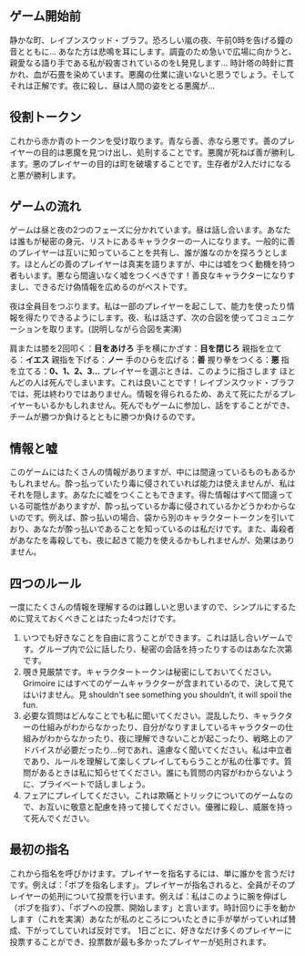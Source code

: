 ## ゲーム開始前

静かな町、レイブンスウッド・ブラフ。恐ろしい嵐の夜、午前0時を告げる鐘の音とともに… あなた方は悲鳴を耳にします。調査のため急いで広場に向かうと、親愛なる語り手である私が殺害されているのをL発見します… 時計塔の時針に貫かれ、血が石畳を染めています。悪魔の仕業に違いないと思うでしょう。そしてそれは正解です。夜に殺し、昼は人間の姿をとる悪魔が…

## 役割トークン

これから赤か青のトークンを受け取ります。青なら善、赤なら悪です。善のプレイヤーの目的は悪魔を見つけ出し、処刑することです。悪魔が死ねば善が勝利します。悪のプレイヤーの目的は町を破壊することです。生存者が2人だけになると悪が勝利します。

## ゲームの流れ

ゲームは昼と夜の2つのフェーズに分かれています。昼は話し合います。あなたは誰もが秘密の身元、リストにあるキャラクターの一人になります。一般的に善のプレイヤーは互いに知っていることを共有し、誰が誰なのかを探ろうとします。ほとんどの善のプレイヤーは真実を語りますが、中には嘘をつく動機を持つ者もいます。悪なら間違いなく嘘をつくべきです！善良なキャラクターになりすまし、できるだけ偽情報を広めるのがベストです。

夜は全員目をつぶります。私は一部のプレイヤーを起こして、能力を使ったり情報を得たりできるようにします。夜、私は話さず、次の合図を使ってコミュニケーションを取ります。(説明しながら合図を実演)

肩または膝を2回叩く：**目をあけろ**
手を横にかざす：**目を閉じろ**
親指を立てる：**イエス**
親指を下げる：**ノー**
手のひらを広げる：**善**
握り拳をつくる：**悪**
指を立てる：**0、1、2、3…**
プレイヤーを選ぶときは、このように指さします
ほとんどの人は死んでしまいます。これは良いことです！レイブンスウッド・ブラフでは、死は終わりではありません。情報を得られるため、あえて死にたがるプレイヤーもいるかもしれません。死んでもゲームに参加し、話をすることができ、チームが勝つか負けるとともに勝つか負けるのです。

## 情報と嘘

このゲームにはたくさんの情報がありますが、中には間違っているものもあるかもしれません。酔っ払っていたり毒に侵されていれば能力は使えませんが、私はそれを隠します。あなたに嘘をつくこともできます。得た情報はすべて間違っている可能性がありますが、酔っ払っているか毒に侵されているかどうかわからないのです。例えば、酔っ払いの場合、袋から別のキャラクタートークンを引いており、あなたが酔っ払いであることを知っているのは私だけです。また、毒殺者があなたを毒殺しても、夜に起きて能力を使えるかもしれませんが、効果はありません。

## 四つのルール

一度にたくさんの情報を理解するのは難しいと思いますので、シンプルにするために覚えておくべきことはたった4つだけです。

 1. いつでも好きなことを自由に言うことができます。これは話し合いゲームです。グループ内で公に話したり、秘密の会話を持ったりするのはあなた次第です。
 2. 覗き見厳禁です。キャラクタートークンは秘密にしておいてください。 Grimoire にはすべてのゲームキャラクターが含まれているので、決して見てはいけません。見 shouldn't see something you shouldn’t, it will spoil the fun. 
 3. 必要な質問はどんなことでも私に聞いてください。混乱したり、キャラクターの仕組みがわからなかったり、自分がなりすましているキャラクターの仕組みがわからなかったり、夜に理解できないことが起こったり、戦略上のアドバイスが必要だったり…何であれ、遠慮なく聞いてください。私は中立者であり、ルールを理解して楽しくプレイしてもらうことが私の仕事です。質問があるときは私に知らせてください。誰にも質問の内容がわからないように、プライベートで話しましょう。
 4. フェアにプレイしてください。これは欺瞞とトリックについてのゲームなので、お互いに敬意と配慮を持って接してください。優雅に殺し、威厳を持って死んでください。

## 最初の指名

これから指名を呼びかけます。プレイヤーを指名するには、単に誰かを言うだけです。例えば：「ボブを指名します」。プレイヤーが指名されると、全員がそのプレイヤーの処刑について投票を行います。例えば：私はこのように腕を伸ばし（ボブを指す）、「ボブへの投票、開始します」と言います。時計回りに手を動かします（これを実演）あなたが私のところについたときに手が挙がっていれば賛成、下がってしていれば反対です。 1日ごとに、好きなだけ多くのプレイヤーに投票することができ、投票数が最も多かったプレイヤーが処刑されます。